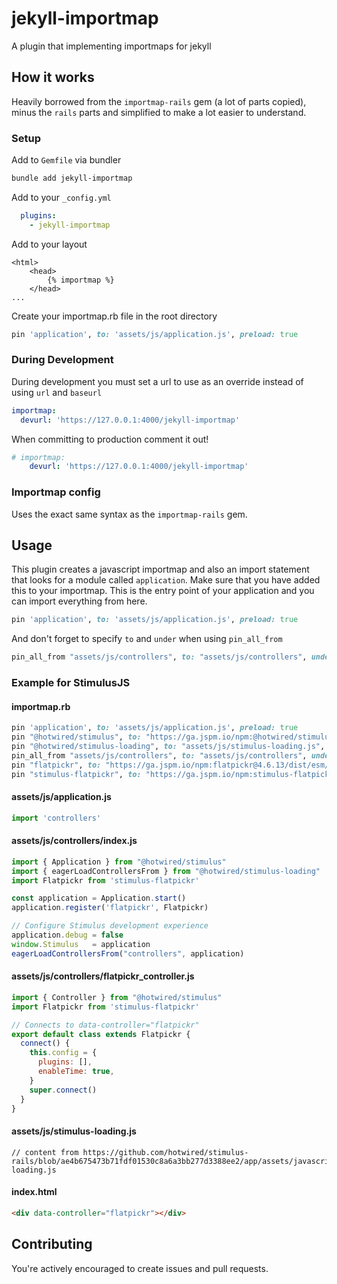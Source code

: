 # jekyll-importmap
A plugin that implementing importmaps for jekyll


## How it works
Heavily borrowed from the `importmap-rails` gem (a lot of parts copied), minus the `rails` parts and simplified to make a lot easier to understand.


### Setup

Add to `Gemfile` via bundler
```sh
bundle add jekyll-importmap
```

Add to your `_config.yml`
```yaml
  plugins:
    - jekyll-importmap
```

Add to your layout
```
<html>
    <head>
        {% importmap %}
    </head>
...
```

Create your importmap.rb file in the root directory
```ruby
pin 'application', to: 'assets/js/application.js', preload: true
```

### During Development
During development you must set a url to use as an override instead of using `url` and `baseurl`
```yaml
importmap:
  devurl: 'https://127.0.0.1:4000/jekyll-importmap'
```

When committing to production comment it out!
```yaml
# importmap:
    devurl: 'https://127.0.0.1:4000/jekyll-importmap'
```

### Importmap config
Uses the exact same syntax as the `importmap-rails` gem.

## Usage
This plugin creates a javascript importmap and also an import statement that looks for a module called `application`.
Make sure that you have added this to your importmap. This is the entry point of your application and you can import everything from here.
```ruby
pin 'application', to: 'assets/js/application.js', preload: true
```

And don't forget to specify `to` and `under` when using `pin_all_from`
```ruby
pin_all_from "assets/js/controllers", to: "assets/js/controllers", under: "controllers"
```

### Example for StimulusJS
#### importmap.rb
```ruby
pin 'application', to: 'assets/js/application.js', preload: true
pin "@hotwired/stimulus", to: "https://ga.jspm.io/npm:@hotwired/stimulus@3.2.2/dist/stimulus.js", preload: true
pin "@hotwired/stimulus-loading", to: "assets/js/stimulus-loading.js", preload: true
pin_all_from "assets/js/controllers", to: "assets/js/controllers", under: "controllers"
pin "flatpickr", to: "https://ga.jspm.io/npm:flatpickr@4.6.13/dist/esm/index.js"
pin "stimulus-flatpickr", to: "https://ga.jspm.io/npm:stimulus-flatpickr@3.0.0-0/dist/index.m.js"
```

#### assets/js/application.js
```javascript
import 'controllers'
```

#### assets/js/controllers/index.js
```javascript
import { Application } from "@hotwired/stimulus"
import { eagerLoadControllersFrom } from "@hotwired/stimulus-loading"
import Flatpickr from 'stimulus-flatpickr'

const application = Application.start()
application.register('flatpickr', Flatpickr)

// Configure Stimulus development experience
application.debug = false
window.Stimulus   = application
eagerLoadControllersFrom("controllers", application)
```

#### assets/js/controllers/flatpickr_controller.js
```javascript
import { Controller } from "@hotwired/stimulus"
import Flatpickr from 'stimulus-flatpickr'

// Connects to data-controller="flatpickr"
export default class extends Flatpickr {
  connect() {
    this.config = {
      plugins: [],
      enableTime: true,
    }
    super.connect()
  }
}
```

#### assets/js/stimulus-loading.js
```
// content from https://github.com/hotwired/stimulus-rails/blob/ae4b675473b71fdf01530c8a6a3bb277d3388ee2/app/assets/javascripts/stimulus-loading.js
```

#### index.html
```html
<div data-controller="flatpickr"></div>
```

## Contributing
You're actively encouraged to create issues and pull requests.
